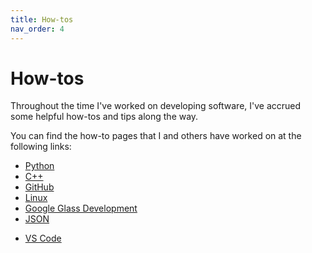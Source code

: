 ```yaml
---
title: How-tos
nav_order: 4
---
```


# How-tos

Throughout the time I've worked on developing software, I've accrued some helpful how-tos and tips along the way. 

You can find the how-to pages that I and others have worked on at the following links:

+ [Python](http://dcolli23.github.io/howtos_Python)
+ [C++](http://dcolli23.github.io/howtos_Cpp)
+ [GitHub](http://dcolli23.github.io/howtos_GitHub)
+ [Linux](http://dcolli23.github.io/howtos_Linux)
+ [Google Glass Development](http://dcolli23.github.io/howtos_glass)
+ [JSON](http://dcolli23.github.io/howtos_json)
<!-- For some reason I have to include the slash for this URL??? -->
+ [VS Code](http://dcolli23.github.io/howtos_vscode/) 